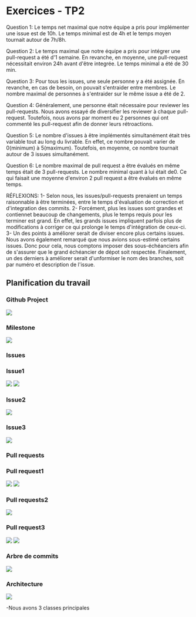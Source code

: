 # Exercices - TP2

Question 1: Le temps net maximal que notre équipe a pris pour implémenter une issue est de 10h. Le temps minimal est de 4h et le temps moyen tournait autour de 7h/8h.

Question 2: Le temps maximal que notre équipe a pris pour intégrer une pull-request a été d'1 semaine. En revanche, en moyenne, une pull-request nécessitait environ 24h avant d'être integrée. Le temps minimal a été de 30 min.

Question 3: Pour tous les issues, une seule personne y a été assignée. En revanche, en cas de besoin, on pouvait s'entraider entre membres. Le nombre maximal de personnes à s'entraider sur le même issue a été de 2.

Question 4: Généralement, une personne était nécessaire pour reviewer les pull-requests. Nous avons essayé de diversifier les reviewer à chaque pull-request. Toutefois, nous avons par moment eu 2 personnes qui ont commenté les pull-request afin de donner leurs rétroactions.

Question 5: Le nombre d'issues à être implémentés simultanément était très variable tout au long du livrable. En effet, ce nombre pouvait varier de 0(minimum) à 5(maximum). Toutefois, en moyenne, ce nombre tournait autour de 3 issues simultanément.

Question 6: Le nombre maximal de pull request a être évalués en même temps était de 3 pull-requests. Le nombre minimal quant à lui était de0. Ce qui faisait une moyenne d'environ 2 pull request a être évalués en même temps.

RÉFLEXIONS:
1- Selon nous, les issues/pull-requests prenaient un temps raisonnable à être terminées, entre le temps d'évaluation de correction et d'integration des commits. 
2- Forcément, plus les issues sont grandes et contiennet beaucoup de changements, plus le temps requis pour les terminer est grand. En effet, les grands issues impliquent parfois plus de modifications à corriger ce qui prolonge le temps d'intégration de ceux-ci.
3- Un des points à améliorer serait de diviser encore plus certains issues. Nous avons également remarqué que nous avions sous-estimé certains issues. Donc pour cela, nous comptons imposer des sous-échéanciers afin de s'assurer que le grand échéancier de dépot soit respectée.
    Finalement, un des derniers à améliorer serait d'unformiser le nom des branches, soit par numéro et description de l'issue. 

## Planification du travail

### Github Project
<img src="../src/main/resources/image/Project.png"/>

### Milestone
<img src="../src/main/resources/image/milestone2.png"/>

### Issues

  ### Issue1
  <img src="../src/main/resources/image/issue1.png"/>
  <img src="../src/main/resources/image/issue1_2.png"/>
  
  ### Issue2
  <img src="../src/main/resources/image/issue2.png"/>
  
  ### Issue3
  <img src="../src/main/resources/image/issue3.png"/>

### Pull requests

  ### Pull request1
  <img src="../src/main/resources/image/PR1.png"/>
  <img src="../src/main/resources/image/PR1-2.png"/>
  
  ### Pull requests2
  <img src="../src/main/resources/image/PR2.png"/>
  
  ### Pull request3
  <img src="../src/main/resources/image/PR3.png"/>
  <img src="../src/main/resources/image/PR3-2.png"/>


### Arbre de commits
<img src="../src/main/resources/image/CommitBranche.png"/>


### Architecture
<img src="../src/main/resources/image/diagrammeArchitecture.png"/>

-Nous avons 3 classes principales 



